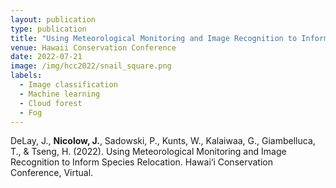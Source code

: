 ```yaml
---
layout: publication
type: publication
title: "Using Meteorological Monitoring and Image Recognition to Inform Species Relocation"
venue: Hawaii Conservation Conference
date: 2022-07-21
image: /img/hcc2022/snail_square.png
labels:
  - Image classification
  - Machine learning
  - Cloud forest
  - Fog
---
```



DeLay, J., **Nicolow, J.**, Sadowski, P., Kunts, W., Kalaiwaa, G., Giambelluca, T., & Tseng, H. (2022). Using Meteorological Monitoring and Image Recognition to Inform Species Relocation. Hawai‘i Conservation Conference, Virtual.
